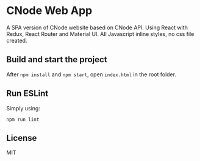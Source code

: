 # CNode Web App

A SPA version of CNode website based on CNode API. Using React with Redux, React Router and Material UI.
All Javascript inline styles, no css file created.

## Build and start the project

After `npm install` and `npm start`, open `index.html` in the root folder.

## Run ESLint

Simply using:

    npm run lint

## License

MIT
